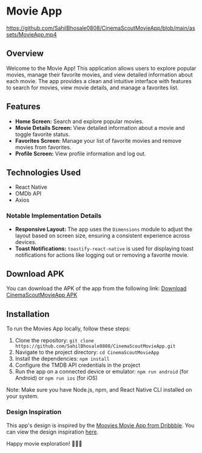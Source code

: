 # Movie App

https://github.com/SahilBhosale0808/CinemaScoutMovieApp/blob/main/assets/MovieApp.mp4

## Overview

Welcome to the Movie App! This application allows users to explore popular movies, manage their favorite movies, and view detailed information about each movie. The app provides a clean and intuitive interface with features to search for movies, view movie details, and manage a favorites list.

## Features

- **Home Screen:** Search and explore popular movies.
- **Movie Details Screen:** View detailed information about a movie and toggle favorite status.
- **Favorites Screen:** Manage your list of favorite movies and remove movies from favorites.
- **Profile Screen:** View profile information and log out.

## Technologies Used

- React Native
- OMDb API
- Axios

### Notable Implementation Details

- **Responsive Layout:** The app uses the `Dimensions` module to adjust the layout based on screen size, ensuring a consistent experience across devices.
- **Toast Notifications:** `toastify-react-native` is used for displaying toast notifications for actions like logging out or removing a favorite movie.

## Download APK
You can download the APK of the app from the following link:
[Download CinemaScoutMovieApp APK](https://drive.google.com/file/d/1vIfxzQGs0RN_X1B-xPsa-wRKU4CKNbmQ/view?usp=drive_link)


## Installation

To run the Movies App locally, follow these steps:

1. Clone the repository: `git clone https://github.com/SahilBhosale0808/CinemaScoutMovieApp.git`
2. Navigate to the project directory: `cd CinemaScoutMovieApp`
3. Install the dependencies: `npm install`
4. Configure the TMDB API credentials in the project
5. Run the app on a connected device or emulator: `npm run android` (for Android) or `npm run ios` (for iOS)

Note: Make sure you have Node.js, npm, and React Native CLI installed on your system.

### Design Inspiration

This app's design is inspired by the [Moovies Movie App from Dribbble](https://dribbble.com/shots/20053718-Moovies-Movie-app). You can view the design inspiration [here](https://dribbble.com/shots/20053718-Moovies-Movie-app).

Happy movie exploration! 🎥🍿✨
